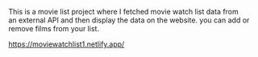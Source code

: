 This is a movie list project where I fetched movie watch list data from          
an external API and then display the data on the website. you can add or remove films from your list.                                                                                        
 
https://moviewatchlist1.netlify.app/      
